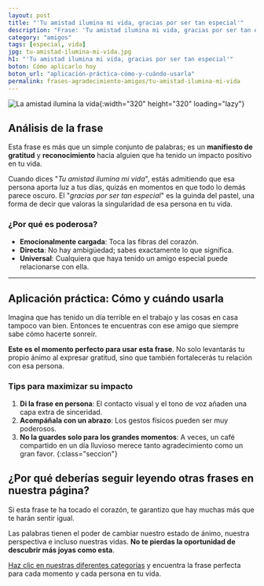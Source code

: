 ```yaml
---
layout: post
title: "'Tu amistad ilumina mi vida, gracias por ser tan especial'"
description: "Frase: 'Tu amistad ilumina mi vida, gracias por ser tan especial': Cómo una frase puede fortalecer los lazos de una amistad que siempre está para ti"
category: "amigos"
tags: [especial, vida]
jpg: tu-amistad-ilumina-mi-vida.jpg
h1: "'Tu amistad ilumina mi vida, gracias por ser tan especial'"
boton: Cómo aplicarlo hoy
boton_url: "aplicación-práctica-cómo-y-cuándo-usarla"
permalink: frases-agradecimiento-amigos/tu-amistad-ilumina-mi-vida
---
```

![La amistad ilumina la vida]({{'img/blog/tu-amistad-ilumina-mi-vida.webp'|relative_url}}){:width="320" height="320" loading="lazy"}

## Análisis de la frase

Esta frase es más que un simple conjunto de palabras; es un **manifiesto de gratitud** y **reconocimiento** hacia alguien que ha tenido un impacto positivo en tu vida.

Cuando dices "*Tu amistad ilumina mi vida*", estás admitiendo que esa persona aporta luz a tus días, quizás en momentos en que todo lo demás parece oscuro. El "*gracias por ser tan especial*" es la guinda del pastel, una forma de decir que valoras la singularidad de esa persona en tu vida.

### ¿Por qué es poderosa?

- **Emocionalmente cargada**: Toca las fibras del corazón.
- **Directa**: No hay ambigüedad; sabes exactamente lo que significa.
- **Universal**: Cualquiera que haya tenido un amigo especial puede relacionarse con ella.

----

## Aplicación práctica: Cómo y cuándo usarla

Imagina que has tenido un día terrible en el trabajo y las cosas en casa tampoco van bien. Entonces te encuentras con ese amigo que siempre sabe cómo hacerte sonreír.

**Este es el momento perfecto para usar esta frase**. No solo levantarás tu propio ánimo al expresar gratitud, sino que también fortalecerás tu relación con esa persona.

### Tips para maximizar su impacto

1. **Di la frase en persona**: El contacto visual y el tono de voz añaden una capa extra de sinceridad.
2. **Acompáñala con un abrazo**: Los gestos físicos pueden ser muy poderosos.
3. **No la guardes solo para los grandes momentos**: A veces, un café compartido en un día lluvioso merece tanto agradecimiento como un gran favor.
{:class="seccion"}

## ¿Por qué deberías seguir leyendo otras frases en nuestra página?

Si esta frase te ha tocado el corazón, te garantizo que hay muchas más que te harán sentir igual.

Las palabras tienen el poder de cambiar nuestro estado de ánimo, nuestra perspectiva e incluso nuestras vidas. **No te pierdas la oportunidad de descubrir más joyas como esta**.

[Haz clic en nuestras diferentes categorías]({{'reflexiones'|relative_url}}) y encuentra la frase perfecta para cada momento y cada persona en tu vida.
